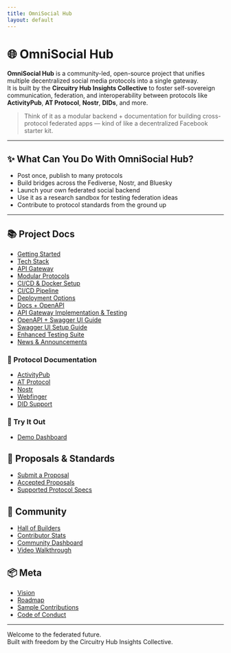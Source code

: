 ```yaml
---
title: OmniSocial Hub
layout: default
---
```


# 🌐 OmniSocial Hub

**OmniSocial Hub** is a community-led, open-source project that unifies multiple decentralized social media protocols into a single gateway.  
It is built by the **Circuitry Hub Insights Collective** to foster self-sovereign communication, federation, and interoperability between protocols like **ActivityPub**, **AT Protocol**, **Nostr**, **DIDs**, and more.

> Think of it as a modular backend + documentation for building cross-protocol federated apps — kind of like a decentralized Facebook starter kit.

---

## ✨ What Can You Do With OmniSocial Hub?

- Post once, publish to many protocols
- Build bridges across the Fediverse, Nostr, and Bluesky
- Launch your own federated social backend
- Use it as a research sandbox for testing federation ideas
- Contribute to protocol standards from the ground up

---

## 📚 Project Docs

- [Getting Started](./getting-started.html)
- [Tech Stack](./tech-stack.html)
- [API Gateway](./api-gateway.html)
- [Modular Protocols](./protocol-support.html)
- [CI/CD & Docker Setup](./devops/CI-CD-DOCKER-ACTIONS.md)
- [CI/CD Pipeline](./github-actions-ci-cd.html)
- [Deployment Options](./deployment-options.html)
- [Docs + OpenAPI](./github-pages-and-openapi.html)
- [API Gateway Implementation & Testing](./gateway/API-GATEWAY-ACTIONS.md)
- [OpenAPI + Swagger UI Guide](./api/SWAGGER-OPENAPI-INTEGRATION.md)
- [Swagger UI Setup Guide](./api/SWAGGER-UI-ACTIONS.md)
- [Enhanced Testing Suite](./enhanced-testing-suite.html)
- [News & Announcements](./community-news.html)

### 📡 Protocol Documentation

- [ActivityPub](./protocols/activitypub.md)
- [AT Protocol](./protocols/atproto.md)
- [Nostr](./protocols/nostr.md)
- [Webfinger](./protocols/webfinger.md)
- [DID Support](./protocols/dids.md)


### 🧪 Try It Out

- [Demo Dashboard](./demo-dashboard.html)

## 🧩 Proposals & Standards

- [Submit a Proposal](./proposals.html)
- [Accepted Proposals](./proposals-accepted.html)
- [Supported Protocol Specs](./protocols.html)

## 🤝 Community

- [Hall of Builders](./hall-of-builders.html)
- [Contributor Stats](./auto-contributors.html)
- [Community Dashboard](./community.html)
- [Video Walkthrough](./video.html)

## 📦 Meta

- [Vision](./VISION.md)
- [Roadmap](./ROADMAP.md)
- [Sample Contributions](./SAMPLE-CONTRIBUTIONS.md)
- [Code of Conduct](./CODE-OF-CONDUCT.md)

---

Welcome to the federated future.  
Built with freedom by the Circuitry Hub Insights Collective.
